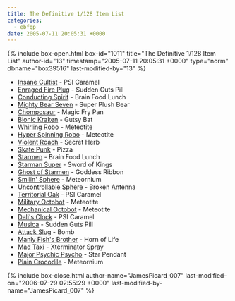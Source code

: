 ```yaml
---
title: The Definitive 1/128 Item List
categories:
  - ebfgp
date: 2005-07-11 20:05:31 +0000
---
```

{% include box-open.html box-id="1011" title="The Definitive 1/128 Item List" author-id="13" timestamp="2005-07-11 20:05:31 +0000" type="norm" dbname="box39516" last-modified-by="13" %}
<ul>
     <li><a href="http://starmen.net/mother2/ebdb/enemies.php?enemy=0">Insane Cultist</a> - PSI Caramel</li>
     <li><a href="http://starmen.net/mother2/ebdb/enemies.php?enemy=10">Enraged Fire Plug</a> - Sudden Guts Pill</li>
     <li><a href="http://starmen.net/mother2/ebdb/enemies.php?enemy=18">Conducting Spirit</a> - Brain Food Lunch</li>
     <li><a href="http://starmen.net/mother2/ebdb/enemies.php?enemy=28">Mighty Bear Seven</a> - Super Plush Bear</li>
     <li><a href="http://starmen.net/mother2/ebdb/enemies.php?enemy=35">Chomposaur</a> - Magic Fry Pan</li>
     <li><a href="http://starmen.net/mother2/ebdb/enemies.php?enemy=49">Bionic Kraken</a> - Gutsy Bat</li>
     <li><a href="http://starmen.net/mother2/ebdb/enemies.php?enemy=51">Whirling Robo</a> - Meteotite</li>
     <li><a href="http://starmen.net/mother2/ebdb/enemies.php?enemy=52">Hyper Spinning Robo</a> - Meteotite</li>
     <li><a href="http://starmen.net/mother2/ebdb/enemies.php?enemy=58">Violent Roach</a> - Secret Herb</li>
     <li><a href="http://starmen.net/mother2/ebdb/enemies.php?enemy=63">Skate Punk</a> - Pizza</li>
     <li><a href="http://starmen.net/mother2/ebdb/enemies.php?enemy=66">Starmen</a> - Brain Food Lunch</li>
     <li><a href="http://starmen.net/mother2/ebdb/enemies.php?enemy=67">Starman Super</a> - Sword of Kings</li>
     <li><a href="http://starmen.net/mother2/ebdb/enemies.php?enemy=68">Ghost of Starmen</a> - Goddess Ribbon</li>
     <li><a href="http://starmen.net/mother2/ebdb/enemies.php?enemy=69">Smilin' Sphere</a> - Meteornium</li>
     <li><a href="http://starmen.net/mother2/ebdb/enemies.php?enemy=70">Uncontrollable Sphere</a> - Broken Antenna</li>
     <li><a href="http://starmen.net/mother2/ebdb/enemies.php?enemy=80">Territorial Oak</a> - PSI Caramel</li>
     <li><a href="http://starmen.net/mother2/ebdb/enemies.php?enemy=84">Military Octobot</a> - Meteotite</li>
     <li><a href="http://starmen.net/mother2/ebdb/enemies.php?enemy=85">Mechanical Octobot</a> - Meteotite</li>
     <li><a href="http://starmen.net/mother2/ebdb/enemies.php?enemy=88">Dali's Clock</a> - PSI Caramel</li>
     <li><a href="http://starmen.net/mother2/ebdb/enemies.php?enemy=90">Musica</a> - Sudden Guts Pill</li>
     <li><a href="http://starmen.net/mother2/ebdb/enemies.php?enemy=110">Attack Slug</a> - Bomb</li>
     <li><a href="http://starmen.net/mother2/ebdb/enemies.php?enemy=119">Manly Fish's Brother</a> - Horn of Life</li>
     <li><a href="http://starmen.net/mother2/ebdb/enemies.php?enemy=135">Mad Taxi</a> - Xterminator Spray</li>
     <li><a href="http://starmen.net/mother2/ebdb/enemies.php?enemy=142">Major Psychic Psycho</a> - Star Pendant</li>
     <li><a href="http://starmen.net/mother2/ebdb/enemies.php?enemy=153">Plain Crocodile</a> - Meteornium</li> 

</ul>
{% include box-close.html author-name="JamesPicard_007" last-modified-on="2006-07-29 02:55:29 +0000" last-modified-by-name="JamesPicard_007" %}
